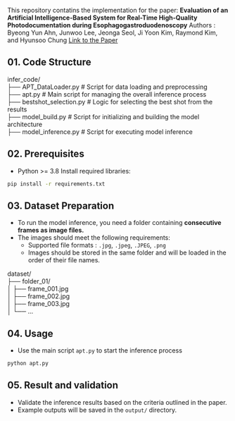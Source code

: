This repository contatins the implementation for the paper:
**Evaluation of an Artificial Intelligence-Based System for Real-Time High-Quality Photodocumentation during Esophagogastroduodenoscopy**
Authors : Byeong Yun Ahn, Junwoo Lee, Jeonga Seol, Ji Yoon Kim, Raymond Kim, and Hyunsoo Chung
[Link to the Paper]()

## 01. Code Structure
infer_code/  
├── APT_DataLoader.py        # Script for data loading and preprocessing  
├── apt.py                   # Main script for managing the overall inference process  
├── bestshot_selection.py    # Logic for selecting the best shot from the results  
├── model_build.py           # Script for initializing and building the model architecture  
├── model_inference.py       # Script for executing model inference  

## 02. Prerequisites
- Python >= 3.8
Install required libraries:
```bash
pip install -r requirements.txt
```

## 03. Dataset Preparation
- To run the model inference, you need a folder containing **consecutive frames as image files.** 
- The images should meet the following requirements:
    - Supported file formats : `.jpg`, `.jpeg`, `.JPEG`, `.png`
    - Images should be stored in the same folder and will be loaded in the order of their file names.

dataset/  
├── folder_01/  
│   ├── frame_001.jpg  
│   ├── frame_002.jpg  
│   ├── frame_003.jpg  
│   └── ...  

## 04. Usage 
- Use the main script `apt.py` to start the inference process
```bash
python apt.py
```

## 05. Result and validation 
- Validate the inference results based on the criteria outlined in the paper.
- Example outputs will be saved in the `output/` directory.